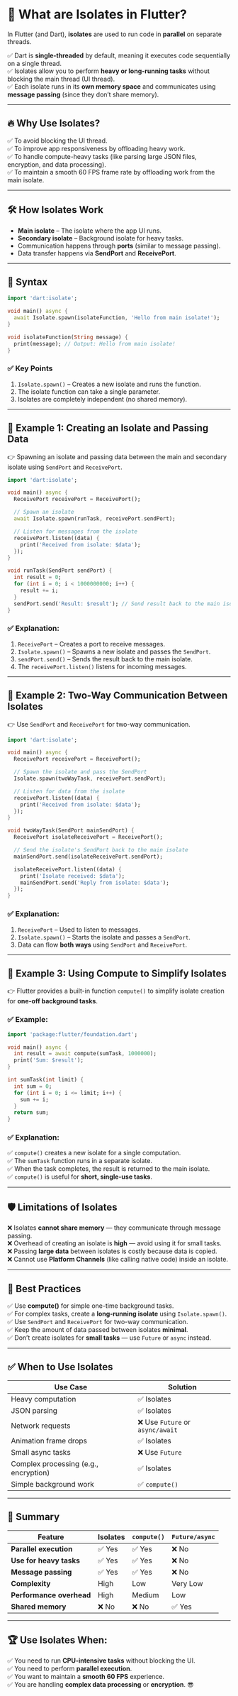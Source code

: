 # 🚀 **What are Isolates in Flutter?**  

In Flutter (and Dart), **isolates** are used to run code in **parallel** on separate threads.  

✅ Dart is **single-threaded** by default, meaning it executes code sequentially on a single thread.  
✅ Isolates allow you to perform **heavy or long-running tasks** without blocking the main thread (UI thread).  
✅ Each isolate runs in its **own memory space** and communicates using **message passing** (since they don’t share memory).  

---

## 🔥 **Why Use Isolates?**  
✅ To avoid blocking the UI thread.  
✅ To improve app responsiveness by offloading heavy work.  
✅ To handle compute-heavy tasks (like parsing large JSON files, encryption, and data processing).  
✅ To maintain a smooth 60 FPS frame rate by offloading work from the main isolate.  

---

## 🛠️ **How Isolates Work**  
- **Main isolate** – The isolate where the app UI runs.  
- **Secondary isolate** – Background isolate for heavy tasks.  
- Communication happens through **ports** (similar to message passing).  
- Data transfer happens via **SendPort** and **ReceivePort**.  

---

## 🎯 **Syntax**  
```dart
import 'dart:isolate';

void main() async {
  await Isolate.spawn(isolateFunction, 'Hello from main isolate!');
}

void isolateFunction(String message) {
  print(message); // Output: Hello from main isolate!
}
```

### ✅ **Key Points**  
1. `Isolate.spawn()` – Creates a new isolate and runs the function.  
2. The isolate function can take a single parameter.  
3. Isolates are completely independent (no shared memory).  

---

## 🎯 **Example 1: Creating an Isolate and Passing Data**  
👉 Spawning an isolate and passing data between the main and secondary isolate using `SendPort` and `ReceivePort`.

```dart
import 'dart:isolate';

void main() async {
  ReceivePort receivePort = ReceivePort();

  // Spawn an isolate
  await Isolate.spawn(runTask, receivePort.sendPort);

  // Listen for messages from the isolate
  receivePort.listen((data) {
    print('Received from isolate: $data');
  });
}

void runTask(SendPort sendPort) {
  int result = 0;
  for (int i = 0; i < 1000000000; i++) {
    result += i;
  }
  sendPort.send('Result: $result'); // Send result back to the main isolate
}
```

### ✅ **Explanation:**  
1. `ReceivePort` – Creates a port to receive messages.  
2. `Isolate.spawn()` – Spawns a new isolate and passes the `SendPort`.  
3. `sendPort.send()` – Sends the result back to the main isolate.  
4. The `receivePort.listen()` listens for incoming messages.  

---

## 🎯 **Example 2: Two-Way Communication Between Isolates**  
👉 Use `SendPort` and `ReceivePort` for two-way communication.

```dart
import 'dart:isolate';

void main() async {
  ReceivePort receivePort = ReceivePort();

  // Spawn the isolate and pass the SendPort
  Isolate.spawn(twoWayTask, receivePort.sendPort);

  // Listen for data from the isolate
  receivePort.listen((data) {
    print('Received from isolate: $data');
  });
}

void twoWayTask(SendPort mainSendPort) {
  ReceivePort isolateReceivePort = ReceivePort();

  // Send the isolate's SendPort back to the main isolate
  mainSendPort.send(isolateReceivePort.sendPort);

  isolateReceivePort.listen((data) {
    print('Isolate received: $data');
    mainSendPort.send('Reply from isolate: $data');
  });
}
```

### ✅ **Explanation:**  
1. `ReceivePort` – Used to listen to messages.  
2. `Isolate.spawn()` – Starts the isolate and passes a `SendPort`.  
3. Data can flow **both ways** using `SendPort` and `ReceivePort`.  

---

## 🎯 **Example 3: Using Compute to Simplify Isolates**  
👉 Flutter provides a built-in function `compute()` to simplify isolate creation for **one-off background tasks**.

### ✅ Example:
```dart
import 'package:flutter/foundation.dart';

void main() async {
  int result = await compute(sumTask, 1000000);
  print('Sum: $result');
}

int sumTask(int limit) {
  int sum = 0;
  for (int i = 0; i <= limit; i++) {
    sum += i;
  }
  return sum;
}
```

### ✅ **Explanation:**  
✅ `compute()` creates a new isolate for a single computation.  
✅ The `sumTask` function runs in a separate isolate.  
✅ When the task completes, the result is returned to the main isolate.  
✅ `compute()` is useful for **short, single-use tasks**.  

---

## 🛡️ **Limitations of Isolates**  
❌ Isolates **cannot share memory** — they communicate through message passing.  
❌ Overhead of creating an isolate is **high** — avoid using it for small tasks.  
❌ Passing **large data** between isolates is costly because data is copied.  
❌ Cannot use **Platform Channels** (like calling native code) inside an isolate.  

---

## 🌟 **Best Practices**  
✅ Use **compute()** for simple one-time background tasks.  
✅ For complex tasks, create a **long-running isolate** using `Isolate.spawn()`.  
✅ Use `SendPort` and `ReceivePort` for two-way communication.  
✅ Keep the amount of data passed between isolates **minimal**.  
✅ Don’t create isolates for **small tasks** — use `Future` or `async` instead.  

---

## ✅ **When to Use Isolates**  
| Use Case | Solution |
|----------|----------|
| Heavy computation | ✅ Isolates |
| JSON parsing | ✅ Isolates |
| Network requests | ❌ Use `Future` or `async/await` |
| Animation frame drops | ✅ Isolates |
| Small async tasks | ❌ Use `Future` |
| Complex processing (e.g., encryption) | ✅ Isolates |
| Simple background work | ✅ `compute()` |

---

## 🚀 **Summary**  
| Feature | Isolates | `compute()` | `Future/async` |
|---------|----------|-------------|----------------|
| **Parallel execution** | ✅ Yes | ✅ Yes | ❌ No |
| **Use for heavy tasks** | ✅ Yes | ✅ Yes | ❌ No |
| **Message passing** | ✅ Yes | ✅ Yes | ❌ No |
| **Complexity** | High | Low | Very Low |
| **Performance overhead** | High | Medium | Low |
| **Shared memory** | ❌ No | ❌ No | ✅ Yes |

---

## 🏆 **Use Isolates When:**  
✅ You need to run **CPU-intensive tasks** without blocking the UI.  
✅ You need to perform **parallel execution**.  
✅ You want to maintain a **smooth 60 FPS** experience.  
✅ You are handling **complex data processing** or **encryption**. 😎
